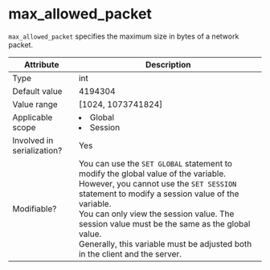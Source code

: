 # max_allowed_packet

`max_allowed_packet` specifies the maximum size in bytes of a network packet.

| **Attribute** | **Description** |
|---------|--------------------------------------------------------------------------------------------------------------------|
| Type | int |
| Default value | 4194304 |
| Value range | \[1024, 1073741824\] |
| Applicable scope | <li> Global   <li> Session |
| Involved in serialization? | Yes |
| Modifiable? | You can use the `SET GLOBAL` statement to modify the global value of the variable. However, you cannot use the `SET SESSION` statement to modify a session value of the variable. <br>You can only view the session value. The session value must be the same as the global value. <br>Generally, this variable must be adjusted both in the client and the server.  |
